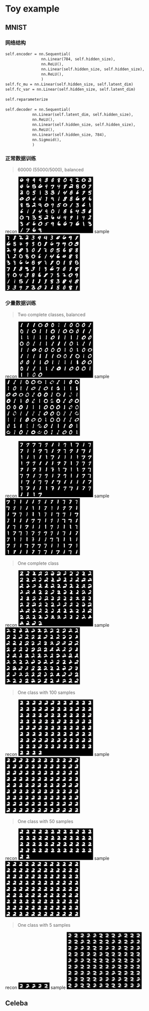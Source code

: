 # Toy example

## MNIST
### 网络结构
```
self.encoder = nn.Sequential(
                nn.Linear(784, self.hidden_size),
                nn.ReLU(),
                nn.Linear(self.hidden_size, self.hidden_size),
                nn.ReLU(),
                )
self.fc_mu = nn.Linear(self.hidden_size, self.latent_dim)
self.fc_var = nn.Linear(self.hidden_size, self.latent_dim)

self.reparameterize

self.decoder = nn.Sequential(
            nn.Linear(self.latent_dim, self.hidden_size),
            nn.ReLU(),
            nn.Linear(self.hidden_size, self.hidden_size),
            nn.ReLU(),
            nn.Linear(self.hidden_size, 784),
            nn.Sigmoid(),
            )
```
### 正常数据训练
> 60000 (55000/5000), balanced

recon
<img src="figure/recon.png" alt="recons" style="zoom: 66%;" />
sample
<img src="figure/sample.png" alt="sample" style="zoom: 66%;" />

### 少量数据训练
> Two complete classes, balanced

recon
<img src="figure/recon_01.png" alt="recons01" style="zoom: 66%;" />
sample
<img src="figure/sample_01.png" alt="sample01" style="zoom: 66%;" />

recon
<img src="figure/recon_17.png" alt="recons17" style="zoom: 66%;" />
sample
<img src="figure/sample_17.png" alt="sample17" style="zoom: 66%;" />

> One complete class

recon
<img src="figure/recon_2.png" alt="recons2" style="zoom: 66%;" />
sample
<img src="figure/sample_2.png" alt="sample2" style="zoom: 66%;" />

> One class with 100 samples

recon
<img src="figure/recon_2_100.png" alt="recons2_100" style="zoom: 66%;" />
sample
<img src="figure/sample_2_100.png" alt="sample2_100" style="zoom: 66%;" />

> One class with 50 samples

recon
<img src="figure/recon_2_50.png" alt="recons2_50" style="zoom: 66%;" />
sample
<img src="figure/sample_2_50.png" alt="sample2_50" style="zoom: 66%;" />

> One class with 5 samples

recon
<img src="figure/recon_2_5.png" alt="recons2_5" style="zoom: 66%;" />
sample
<img src="figure/sample_2_5.png" alt="sample2_5" style="zoom: 66%;" />


## Celeba
